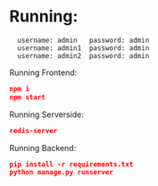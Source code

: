 # Running:

```Temporary accounts:
  username: admin   password: admin
  username: admin1  password: admin
  username: admin2  password: admin
```

Running Frontend:

```json
npm i
npm start
```

Running Serverside:
```json
redis-server
```

Running Backend:

```json
pip install -r requirements.txt
python manage.py runserver
```
